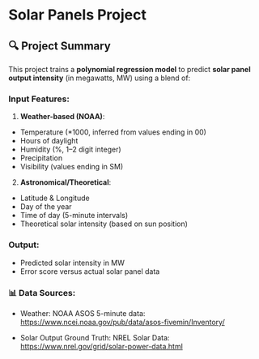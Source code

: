 # Solar Panels Project

## 🔍 Project Summary
This project trains a **polynomial regression model** to predict **solar panel output intensity** (in megawatts, MW) using a blend of:

### Input Features:

1. **Weather-based (NOAA)**:
- Temperature (*1000, inferred from values ending in 00)
- Hours of daylight
- Humidity (%, 1–2 digit integer)
- Precipitation
- Visibility (values ending in SM)
  
2. **Astronomical/Theoretical**:
- Latitude & Longitude
- Day of the year
- Time of day (5-minute intervals)
- Theoretical solar intensity (based on sun position)

### Output:
- Predicted solar intensity in MW
- Error score versus actual solar panel data

### 📊 Data Sources:
- Weather:
  NOAA ASOS 5-minute data: https://www.ncei.noaa.gov/pub/data/asos-fivemin/Inventory/

- Solar Output Ground Truth:
  NREL Solar Data: https://www.nrel.gov/grid/solar-power-data.html
